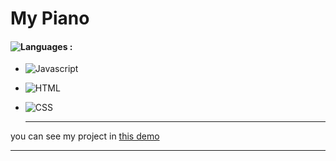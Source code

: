 # My Piano
#### ![Languages](https://img.shields.io/github/languages/count/zeynab-jalalian/My-Piano) : 
 - ![Javascript](https://img.shields.io/badge/javascript-yellow)
 - ![HTML](https://img.shields.io/badge/Html-orange)
 - ![CSS](https://img.shields.io/badge/Css-blue)
   
   ---
 you can see my project in [this demo](https://zeynab-jalalian.github.io/My-Piano)
___
